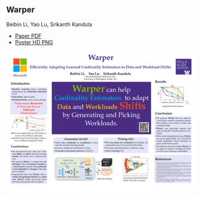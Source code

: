 ## Warper

Beibin Li, Yao Lu, Srikanth Kandula


- [Paper PDF](http://yao.lu/warper.pdf)
- [Poster HD PNG](Warper_Poster_HD.png)


![](Warper_Poster_S.png)
